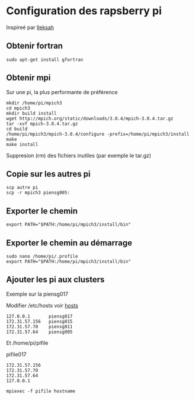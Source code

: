 # Configuration des rapsberry pi

Inspireé par [lleksah](https://lleksah.wordpress.com/2016/04/11/configuring-a-raspberry-cluster-with-mpi/)

## Obtenir fortran

```
sudo apt-get install gfortran
```

## Obtenir mpi

Sur une pi, la plus performante de préférence

```
mkdir /home/pi/mpich3
cd mpich3
mkdir build install
wget http://mpich.org/static/downloads/3.0.4/mpich-3.0.4.tar.gz
tar -xvf mpich-3.0.4.tar.gz
cd build 
/home/pi/mpich3/mpich-3.0.4/configure -prefix=/home/pi/mpich3/install
make
make install
```

Suppresion (rm) des fichiers inutiles (par exemple le tar.gz)

## Copie sur les autres pi

```
scp autre pi 
scp -r mpich3 piensg005:
```

## Exporter le chemin

```
export PATH="$PATH:/home/pi/mpich3/install/bin"
```

## Exporter le chemin au démarrage

```
sudo nano /home/pi/.profile
export PATH="$PATH:/home/pi/mpich3/install/bin"
```

## Ajouter les pi aux clusters

Exemple sur la piensg017

Modifier /etc/hosts voir [hosts](hosts)

```
127.0.0.1       piensg017
172.31.57.156   piensg015
172.31.57.70    piensg011
172.31.57.64    piensg005
```

Et /home/pi/pifile

pifile017 

```
172.31.57.156
172.31.57.70
172.31.57.64
127.0.0.1
```

```
mpiexec -f pifile hostname
```

